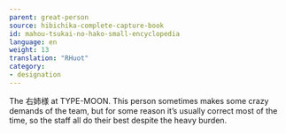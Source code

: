 ```yaml
---
parent: great-person
source: hibichika-complete-capture-book
id: mahou-tsukai-no-hako-small-encyclopedia
language: en
weight: 13
translation: "RHuot"
category:
- designation
---
```


The 右姉様 at TYPE-MOON. This person sometimes makes some crazy demands of the team, but for some reason it’s usually correct most of the time, so the staff all do their best despite the heavy burden.
